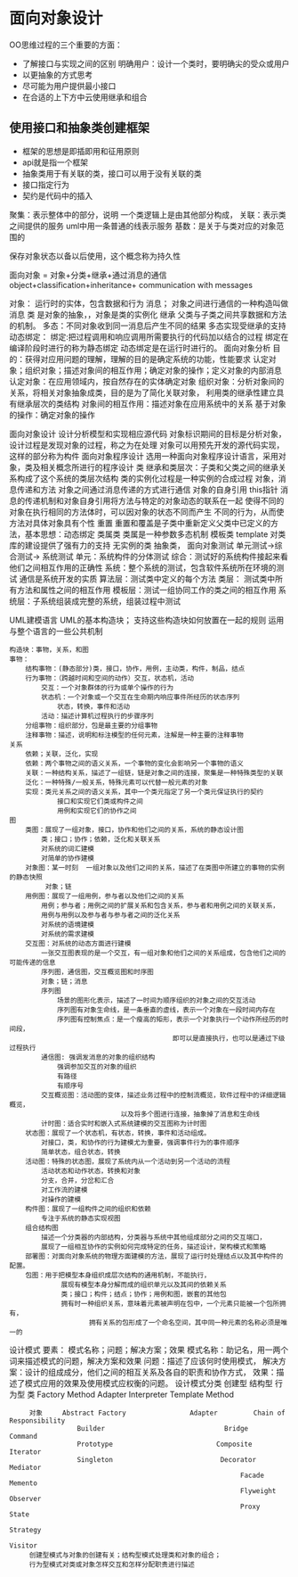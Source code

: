 # 面向对象设计
OO思维过程的三个重要的方面：
- 了解接口与实现之间的区别
明确用户：设计一个类时，要明确尖的受众或用户
- 以更抽象的方式思考
- 尽可能为用户提供最小接口
- 在合适的上下方中云使用继承和组合


## 使用接口和抽象类创建框架
- 框架的思想是即插即用和征用原则 
- api就是指一个框架
- 抽象类用于有关联的类，接口可以用于没有关联的类
- 接口指定行为 
- 契约是代码中的插入

聚集：表示整体中的部分，说明 一个类逻辑上是由其他部分构成，
关联：表示类之间提供的服务  uml中用一条普通的线表示服务
基数：是关于与类对应的对象范围的

保存对象状态以备以后使用，这个概念称为持久性





面向对象 = 对象+分类+继承+通过消息的通信
           object+classification+inheritance+ communication with messages

  对象：
    运行时的实体，包含数据和行为
  消息；
    对象之间进行通信的一种构造叫做消息
  类
    是对象的抽象，，对象是类的实例化
  继承
    父类与子类之间共享数据和方法的机制。
  多态：不同对象收到同一消息后产生不同的结果
    多态实现受继承的支持
  动态绑定：
    绑定:把过程调用和响应调用所需要执行的代码加以结合的过程
    绑定在编译阶段时进行的称为静态绑定
    动态绑定是在运行时进行的。
面向对象分析
    目的：获得对应用问题的理解，理解的目的是确定系统的功能，性能要求
    认定对象；组织对象；描述对象间的相互作用；确定对象的操作；定义对象的内部消息
     认定对象：在应用领域内，按自然存在的实体确定对象
     组织对象：分析对象间的关系，将相关对象抽象成类，目的是为了简化关联对象，
                    利用类的继承性建立具有继承层次的类结构
     对象间的相互作用：描述对象在应用系统中的关系
     基于对象的操作：确定对象的操作

面向对象设计
    设计分析模型和实现相应源代码
    对象标识期间的目标是分析对象，设计过程是发现对象的过程，称之为在处理
    对象可以用预先开发的源代码实现，这样的部分称为构件
面向对象程序设计
    选用一种面向对象程序设计语言，采用对象，类及相关概念所进行的程序设计
    类
    继承和类层次：子类和父类之间的继承关系构成了这个系统的类层次结构
        类的实例化过程是一种实例的合成过程
    对象，消息传递和方法
        对象之间通过消息传递的方式进行通信
    对象的自身引用
        this指针
        消息的传递机制和对象自身引用将方法与特定的对象动态的联系在一起
        使得不同的对象在执行相同的方法体时，可以因对象的状态不同而产生
        不同的行为，从而使方法对具体对象具有个性
    重置
        重置和覆盖是子类中重新定义父类中已定义的方法，基本思想：动态绑定
    类属类
        类属是一种参数多态机制 模板类 template
        对类库的建设提供了强有力的支持
    无实例的类
        抽象类，
面向对象测试
    单元测试->综合测试-> 系统测试
    单元：系统构件的分体测试
    综合：测试好的系统构件接起来看他们之间相互作用的正确性
    系统：整个系统的测试，包含软件系统所在环境的测试
    通信是系统开发的实质
    算法层：测试类中定义的每个方法
    类层：   测试类中所有方法和属性之间的相互作用
    模板层：测试一组协同工作的类之间的相互作用
    系统层：子系统组装成完整的系统，组装过程中测试

UML建模语言
    UML的基本构造块；
    支持这些构造块如何放置在一起的规则
    运用与整个语言的一些公共机制

    构造块：事物，关系，和图
    事物：
        结构事物：(静态部分)类，接口，协作，用例，主动类，构件，制品，结点
        行为事物：（跨越时间和空间的动作）交互，状态机，活动
            交互：一个对象群体的行为或单个操作的行为
            状态机：一个对象或一个交互在生命期内响应事件所经历的状态序列
                状态，转换，事件和活动
            活动：描述计算机过程执行的步骤序列
        分组事物：组织部分，包是最主要的分组事物
        注释事物：描述，说明和标注模型的任何元素，注解是一种主要的注释事物
    关系
        依赖；关联，泛化，实现
        依赖：两个事物之间的语义关系，一个事物的变化会影响另一个事物的语义
        关联：一种结构关系，描述了一组链，链是对象之间的连接，聚集是一种特殊类型的关联
        泛化：一种特殊/一般关系，特殊元素可以代替一般元素的对象
        实现：类元关系之间的语义关系，其中一个类元指定了另一个类元保证执行的契约
                接口和实现它们类或构件之间
                用例和实现它们的协作之间
    图
        类图：展现了一组对象，接口，协作和他们之间的关系，系统的静态设计图
            类；接口；协作；依赖，泛化和关联关系
            对系统的词汇建模
            对简单的协作建模
        对象图：某一时刻  一组对象以及他们之间的关系，描述了在类图中所建立的事物的实例的静态快照
             对象；链
        用例图：展现了一组用例，参与者以及他们之间的关系
            用例；参与者；用例之间的扩展关系和包含关系，参与者和用例之间的关联关系，
            用例与用例以及参与者与参与者之间的泛化关系
            对系统的语境建模
            对系统的需求建模
        交互图：对系统的动态方面进行建模
            一张交互图表现的是一个交互，有一组对象和他们之间的关系组成，包含他们之间的可能传递的信息
            序列图，通信图，交互概览图和时序图
            对象；链；消息
            序列图
                场景的图形化表示，描述了一时间为顺序组织的对象之间的交互活动
                序列图有对象生命线，是一条垂直的虚线，表示一个对象在一段时间内存在
                序列图有控制焦点：是一个瘦高的矩形，表示一个对象执行一个动作所经历的时间段，
                                             即可以是直接执行，也可以是通过下级过程执行
            通信图: 强调发消息的对象的组织结构
                强调参加交互的对象的组织
                有路径
                有顺序号
            交互概览图：活动图的变体，描述业务过程中的控制流概览，软件过程中的详细逻辑概览，
                                以及将多个图进行连接，抽象掉了消息和生命线
            计时图：适合实时和嵌入式系统建模的交互图称为计时图
        状态图：展现了一个状态机，有状态，转换，事件和活动组成。
            对接口，类，和协作的行为建模尤为重要，强调事件行为的事件顺序
            简单状态，组合状态，转换
        活动图：特殊的状态图，展现了系统内从一个活动到另一个活动的流程
            活动状态和动作状态，转换和对象
            分支，合并，分岔和汇合
            对工作流的建模
            对操作的建模
        构件图：展现了一组构件之间的组织和依赖
            专注于系统的静态实现视图
        组合结构图
            描述一个分类器的内部结构，分类器与系统中其他组成部分之间的交互端口，
            展现了一组相互协作的实例如何完成特定的任务，描述设计，架构模式和策略
        部署图：对面向对象系统的物理方面建模的方法，展现了运行时处理结点以及其中构件的配置。
        包图：用于把模型本身组织成层次结构的通用机制，不能执行，
                 展现有模型本身分解而成的组织单元以及其间的依赖关系
                 类；接口；构件；结点；协作；用例和图，嵌套的其他包
                 拥有时一种组织关系，意味着元素被声明在包中，一个元素只能被一个包所拥有，
                        拥有关系的包形成了一个命名空间，其中同一种元素的名称必须是唯一的

设计模式
    要素： 模式名称；问题；解决方案；效果
        模式名称：助记名，用一两个词来描述模式的问题，解决方案和效果
        问题：描述了应该何时使用模式，
        解决方案：设计的组成成分，他们之间的相互关系及各自的职责和协作方式，
        效果：描述了模式应用的效果及使用模式应权衡的问题。
                                设计模式分类
                    创建型                              结构型             行为型
         类        Factory Method                Adapter          Interpreter
                                                                                   Template Method

         对象     Abstract Factory                Adapter         Chain of Responsibility
                     Builder                              Bridge           Command
                     Prototype                          Composite    Iterator
                     Singleton                           Decorator     Mediator
                                                              Facade          Memento
                                                              Flyweight      Observer
                                                              Proxy             State
                                                                                    Strategy
                                                                                    Visitor
         创建型模式与对象的创建有关；结构型模式处理类和对象的组合；
         行为型模式对类或对象怎样交互和怎样分配职责进行描述
